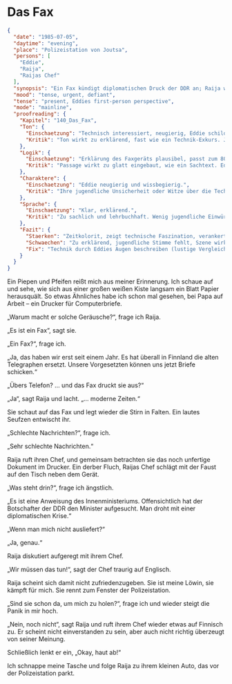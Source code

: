 # Das Fax

```json
{
  "date": "1985-07-05",
  "daytime": "evening",
  "place": "Polizeistation von Joutsa",
  "persons": [
    "Eddie",
    "Raija",
    "Raijas Chef"
  ],
  "synopsis": "Ein Fax kündigt diplomatischen Druck der DDR an; Raija widersetzt sich und flieht mit Eddie aus der Polizeistation.",
  "mood": "tense, urgent, defiant",
  "tense": "present, Eddies first-person perspective",
  "mode": "mainline",
  "proofreading": {
    "Kapitel": "140_Das_Fax",
    "Ton": {
      "Einschaetzung": "Technisch interessiert, neugierig, Eddie schildert das Faxgerät als faszinierend und neu.",
      "Kritik": "Ton wirkt zu erklärend, fast wie ein Technik-Exkurs. Jugendlich-subjektive Reaktionen (Staunen, Albernheit) fehlen teilweise."
    },
    "Logik": {
      "Einschaetzung": "Erklärung des Faxgeräts plausibel, passt zum 80er-Jahre-Setting.",
      "Kritik": "Passage wirkt zu glatt eingebaut, wie ein Sachtext. Eddies persönliche Perspektive könnte stärker sein."
    },
    "Charaktere": {
      "Einschaetzung": "Eddie neugierig und wissbegierig.",
      "Kritik": "Ihre jugendliche Unsicherheit oder Witze über die Technik fehlen. Sie wirkt zu abgeklärt. Nebenfiguren bleiben stumm."
    },
    "Sprache": {
      "Einschaetzung": "Klar, erklärend.",
      "Kritik": "Zu sachlich und lehrbuchhaft. Wenig jugendliche Einwürfe oder bildhafte Vergleiche, die Eddies Ton lebendiger machen könnten."
    },
    "Fazit": {
      "Staerken": "Zeitkolorit, zeigt technische Faszination, verankert Handlung historisch.",
      "Schwaechen": "Zu erklärend, jugendliche Stimme fehlt, Szene wirkt wie Einschub.",
      "Fix": "Technik durch Eddies Augen beschreiben (lustige Vergleiche, ironische Gedanken), Unsicherheiten zeigen, Sprache lockern."
    }
  }
}
```

Ein Piepen und Pfeifen reißt mich aus meiner Erinnerung. Ich schaue auf und
sehe, wie sich aus einer großen weißen Kiste langsam ein Blatt Papier
herausquält. So etwas Ähnliches habe ich schon mal gesehen, bei Papa auf Arbeit
– ein Drucker für Computerbriefe.

„Warum macht er solche Geräusche?“, frage ich Raija.

„Es ist ein Fax“, sagt sie.

„Ein Fax?“, frage ich.

„Ja, das haben wir erst seit einem Jahr. Es hat überall in Finnland die alten
Telegraphen ersetzt. Unsere Vorgesetzten können uns jetzt Briefe schicken.“

„Übers Telefon? … und das Fax druckt sie aus?“

„Ja“, sagt Raija und lacht. „… moderne Zeiten.“

Sie schaut auf das Fax und legt wieder die Stirn in Falten. Ein lautes Seufzen
entwischt ihr.

„Schlechte Nachrichten?“, frage ich.

„Sehr schlechte Nachrichten.“

Raija ruft ihren Chef, und gemeinsam betrachten sie das noch unfertige Dokument
im Drucker. Ein derber Fluch, Raijas Chef schlägt mit der Faust auf den Tisch
neben dem Gerät.

„Was steht drin?“, frage ich ängstlich.

„Es ist eine Anweisung des Innenministeriums. Offensichtlich hat der Botschafter
der DDR den Minister aufgesucht. Man droht mit einer diplomatischen Krise.“

„Wenn man mich nicht ausliefert?“

„Ja, genau.“

Raija diskutiert aufgeregt mit ihrem Chef.

„Wir müssen das tun!“, sagt der Chef traurig auf Englisch.

Raija scheint sich damit nicht zufriedenzugeben. Sie ist meine Löwin, sie kämpft
für mich. Sie rennt zum Fenster der Polizeistation.

„Sind sie schon da, um mich zu holen?“, frage ich und wieder steigt die Panik in
mir hoch.

„Nein, noch nicht“, sagt Raija und ruft ihrem Chef wieder etwas auf Finnisch zu.
Er scheint nicht einverstanden zu sein, aber auch nicht richtig überzeugt von
seiner Meinung.

Schließlich lenkt er ein, „Okay, haut ab!“

Ich schnappe meine Tasche und folge Raija zu ihrem kleinen Auto, das vor der
Polizeistation parkt.
